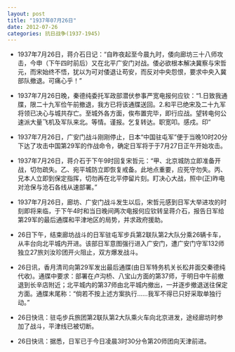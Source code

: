 ```yaml
---
layout: post
title: "1937年07月26日"
date: 2012-07-26
categories: 抗日战争(1937-1945)
---
```


<meta name="referrer" content="no-referrer" />

- 1937年7月26日，蒋介石日记：“自昨夜起至今晨九时，倭向廊坊三十八师攻击，今申（下午四时前后）又在北平广安门对战。倭必欲根本解决冀察与宋哲元，而宋始终不悟，犹以为可对倭退让苟安，而反对中央怨恨，要求中央入冀部队撤退。可痛心乎！”  

- 1937年7月26日晚，秦德纯委托军政部潜伏参事严宽电报何应钦：“1.日致我通牒，限二十九军俭午前撤退，我方已将该通牒送回。2.和平已绝宋及二十九军将领已决心与城共存亡。至城外各方面，俟布置完毕，即行应战。望转电何公速派大量飞机及军队来北。等情。谨报。乞复转达。职宽叩。感戍。印” 

- 1937年7月26日，广安门战斗刚刚停止，日本“中国驻屯军”便于当晚10时20分下达了攻击中国第29军的作战命令，确定日军将于于7月27日正午开始攻击。  

- 1937年7月26日，蒋介石于下午9时回复宋哲元：“甲、北京城防立即准备开战，切勿疏失。乙、宛平城防立即恢复戒备。此地点重要，应死守勿失。丙、兄本人立即到保定指挥，切勿再在北平停留片刻。盯决心大战，照中(正)昨电对沧保与沧石各线从速部署。” 

- 1937年7月26日，廊坊、广安门战斗发生以后，宋哲元感到日军大举进攻的时刻即将来临，于下午4时和当日晚间两次电报何应钦转呈蒋介石，报告日军给第29军的最后通牒和平津地区的局势，并求政府援助。 

- 26日下午，结束廊坊战斗的日军驻屯军步兵第2联队第2大队分乘26辆卡车，从丰台向北平城内开进。该部日军意图强行进入广安门，遭广安门守军132师独立27旅刘汝珍团开火阻止，双方爆发战斗。 

- 26日讯，香月清司向第29军发出最后通牒(由日军特务机关长松井面交秦德纯代收)。通牒中要求：部署在卢沟桥、八宝山方面的第37师，于明日中午前撤退到长辛店附近；北平城内的第37师由北平城内撤出，一并逐步撤退送往保定方面。通牒末尾称：“倘若不按上述方案执行……我军不得已只好采取单独行动。” 

- 26日快讯：驻屯步兵旅团第2联队第2大队乘火车向北京进发，途经廊坊时参加了战斗，平津线已被切断。 

- 26日快讯：据悉，日军已于今日凌晨3时30分令第20师团向天津前进。 

